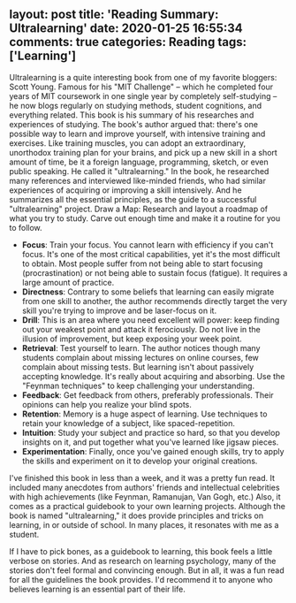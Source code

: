 layout: post
title: 'Reading Summary: Ultralearning'
date: 2020-01-25 16:55:34
comments: true
categories: Reading
tags: ['Learning']
---

Ultralearning is a quite interesting book from one of my favorite bloggers: Scott Young. 
Famous for his "MIT Challenge" – which he completed four years of MIT coursework in one single year 
by completely self-studying – he now blogs regularly on studying methods, student cognitions, 
and everything related. This book is his summary of his researches and experiences of studying.
The book's author argued that: there's one possible way to learn and improve yourself, 
with intensive training and exercises. Like training muscles, you can adopt an extraordinary, 
unorthodox training plan for your brains, and pick up a new skill in a short amount of time, 
be it a foreign language, programming, sketch, or even public speaking. He called it "ultralearning."
In the book, he researched many references and interviewed like-minded friends, 
who had similar experiences of acquiring or improving a skill intensively. 
And he summarizes all the essential principles, as the guide to a successful "ultralearning" project.
Draw a Map: Research and layout a roadmap of what you try to study. 
Carve out enough time and make it a routine for you to follow.

- __Focus__: Train your focus. You cannot learn with efficiency if you can't focus. It's one of the most critical capabilities, yet it's the most difficult to obtain. Most people suffer from not being able to start focusing (procrastination) or not being able to sustain focus (fatigue). It requires a large amount of practice.
- __Directness__: Contrary to some beliefs that learning can easily migrate from one skill to another, the author recommends directly target the very skill you're trying to improve and be laser-focus on it.
- __Drill__: This is an area where you need excellent will power: keep finding out your weakest point and attack it ferociously. Do not live in the illusion of improvement, but keep exposing your week point.
- __Retrieval__: Test yourself to learn. The author notices though many students complain about missing lectures on online courses, few complain about missing tests. But learning isn't about passively accepting knowledge. It's really about acquiring and absorbing. Use the "Feynman techniques" to keep challenging your understanding. 
- __Feedback__: Get feedback from others, preferably professionals. Their opinions can help you realize your blind spots.
- __Retention__: Memory is a huge aspect of learning. Use techniques to retain your knowledge of a subject, like spaced-repetition.
- __Intuition__: Study your subject and practice so hard, so that you develop insights on it, and put together what you've learned like jigsaw pieces.
- __Experimentation__: Finally, once you've gained enough skills, try to apply the skills and experiment on it to develop your original creations.

I've finished this book in less than a week, and it was a pretty fun read.
It included many anecdotes from authors' friends and intellectual celebrities with high achievements (like Feynman, Ramanujan, Van Gogh, etc.) 
Also, it comes as a practical guidebook to your own learning projects.
Although the book is named "ultralearning," it does provide principles and tricks on learning, in or outside of school. In many places, it resonates with me as a student.

If I have to pick bones, as a guidebook to learning, this book feels a little verbose on stories. 
And as research on learning psychology, many of the stories don't feel formal and convincing enough.
But in all, it was a fun read for all the guidelines the book provides. I'd recommend it to anyone who believes learning is an essential part of their life.